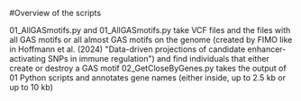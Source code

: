 #Overview of the scripts

01_AllGASmotifs.py and 01_AllGASmotifs.py take VCF files and the files with all GAS motifs or all almost GAS motifs on the genome (created by FIMO like in Hoffmann et al. (2024) "Data-driven projections of candidate enhancer-activating SNPs in immune regulation") and find individuals that either create or destroy a GAS motif
02_GetCloseByGenes.py takes the output of 01 Python scripts and annotates gene names (either inside, up to 2.5 kb or up to 10 kb)
